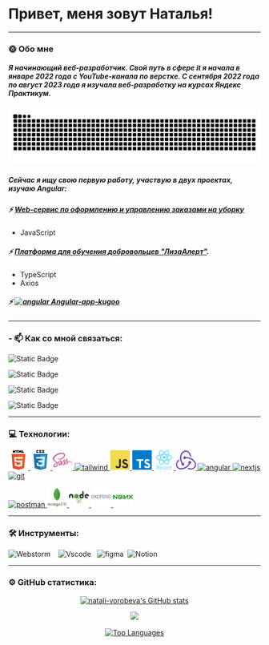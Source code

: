 <!-- 
<p align="left"> <img width="50px" src="https://media.tenor.com/3bz9_SSZgCMAAAAM/hello-hai.gif" alt="natali-vorobeva" /> </p> -->

# Привет, меня зовут Наталья!
<!-- Hi ![](https://user-images.githubusercontent.com/18350557/176309783-0785949b-9127-417c-8b55-ab5a4333674e.gif)My name is Natalia
===============================================================================================================================

Я - фронтенд-разработчик -->

---

### :sun_with_face: Обо мне
##### Я начинающий веб-разработчик. Свой путь в сфере it я начала в январе 2022 года с YouTube-канала по верстке. С сентября 2022 года по август 2023 года я изучала веб-разработку на курсах Яндекс Практикум.

<p align="center">
 <img width="600" src="assets/github-contribution-grid-snake.svg" alt="snake"/>
</p>

 <!-- <img src="https://media1.giphy.com/media/HoffxyN8ghVuw/200w.webp?cid=ecf05e4757b5gawms4lbkwalobv4shnpgkmudxhs5mm36top&ep=v1_gifs_search&rid=200w.webp&ct=g" width="30px"> -->

##### Сейчас я ищу свою первую работу, участвую в двух проектах, изучаю Angular:

##### :zap: [Web-сервис по оформлению и управлению заказами на уборку](https://github.com/Cleanpro-Service)
* JavaScript
##### :zap: [Платформа для обучения добровольцев "ЛизаАлерт"](https://github.com/Studio-Yandex-Practicum/lizaalert_frontend).
* TypeScript
* Axios

##### :zap: [<img src="https://angular.io/assets/images/logos/angular/angular.svg" alt="angular" width="20" height="20"/> Angular-app-kugoo](https://github.com/Natali-Vorobeva/angular-app-kugoo)


---

<!-- ### Социальные сети
 <div id="badges">   
    <a href="https://t.me/vorobjevaa" target="_blank">
      <img src="https://cdn-icons-png.flaticon.com/512/2111/2111646.png" width="40" height="40" alt="telegram group" />
    </a> 
		<a  href="https://discord.com/users/natali_fd" target="_blank" rel="noreferrer"> <picture > <source media="(prefers-color-scheme: dark)" srcset="undefined" /> <source media="(prefers-color-scheme: light)" srcset="https://raw.githubusercontent.com/danielcranney/readme-generator/main/public/icons/socials/discord.svg" /> <img width="45" height="45" src="https://raw.githubusercontent.com/danielcranney/readme-generator/main/public/icons/socials/discord.svg" width="32" height="32" /> </picture> </a>
		   
  </div> -->

### - :mailbox: Как со мной связаться: 
![Static Badge](https://img.shields.io/badge/vorobjeva.natalia76%40yandex.ru-blue?style=social&logo=maildotru&logoColor=red&labelColor=orange&color=orange)
<!-- ![Static Badge](https://img.shields.io/badge/vorobjeva.natalia76%40yandex.ru-orange?style=flat-square&logo=maildotru&logoColor=green) -->
![Static Badge](https://img.shields.io/badge/%40vorobjevaa-blue?style=social&logo=telegram&logoColor=blue)


![Static Badge](https://img.shields.io/badge/%2B7(911)208--04--79-orange?style=social&logo=whatsapp&logoColor=green)

![Static Badge](https://img.shields.io/badge/natali--fd-pink?style=social&logo=discord&logoColor=purple)

---
### 💻 Технологии:

<div>
<p align="left">

<a href="https://www.w3.org/html/" target="_blank" rel="noreferrer"> <img src="https://raw.githubusercontent.com/devicons/devicon/master/icons/html5/html5-original-wordmark.svg" alt="html5" width="40" height="40"/> </a>
<a href="https://www.w3schools.com/css/" target="_blank" rel="noreferrer"> <img src="https://raw.githubusercontent.com/devicons/devicon/master/icons/css3/css3-original-wordmark.svg" alt="css3" width="40" height="40"/> </a>
<a href="https://sass-lang.com" target="_blank" rel="noreferrer"> <img src="https://raw.githubusercontent.com/devicons/devicon/master/icons/sass/sass-original.svg" alt="sass" width="40" height="40"/> </a> 
<a href="https://tailwindcss.com/" target="_blank" rel="noreferrer"> <img src="https://www.vectorlogo.zone/logos/tailwindcss/tailwindcss-icon.svg" alt="tailwind" width="40" height="40"/> </a> 
<a href="https://developer.mozilla.org/en-US/docs/Web/JavaScript" target="_blank" rel="noreferrer"> <img src="https://raw.githubusercontent.com/devicons/devicon/master/icons/javascript/javascript-original.svg" alt="javascript" width="40" height="40"/> </a>
<a href="https://www.typescriptlang.org/" target="_blank" rel="noreferrer"> <img src="https://raw.githubusercontent.com/devicons/devicon/master/icons/typescript/typescript-original.svg" alt="typescript" width="40" height="40"/> </a>
<a href="https://reactjs.org/" target="_blank" rel="noreferrer"> <img src="https://raw.githubusercontent.com/devicons/devicon/master/icons/react/react-original-wordmark.svg" alt="react" width="40" height="40"/> </a> 
<a href="https://redux.js.org" target="_blank" rel="noreferrer"> <img src="https://raw.githubusercontent.com/devicons/devicon/master/icons/redux/redux-original.svg" alt="redux" width="40" height="40"/> </a> 
<a href="https://angular.io" target="_blank" rel="noreferrer"> <img src="https://angular.io/assets/images/logos/angular/angular.svg" alt="angular" width="40" height="40"/> </a> 
 <a href="https://nextjs.org/" target="_blank" rel="noreferrer"> <img src="https://cdn.worldvectorlogo.com/logos/nextjs-2.svg" alt="nextjs" width="40" height="40"/> </a>
 <a href="https://git-scm.com/" target="_blank" rel="noreferrer"> <img src="https://www.vectorlogo.zone/logos/git-scm/git-scm-icon.svg" alt="git" width="40" height="40"/> </a>
</p>
<p align="left">  
<a href="https://postman.com" target="_blank" rel="noreferrer"> <img src="https://www.vectorlogo.zone/logos/getpostman/getpostman-icon.svg" alt="postman" width="40" height="40"/> </a>   
	 <a href="https://www.mongodb.com/" target="_blank" rel="noreferrer"> <img src="https://raw.githubusercontent.com/devicons/devicon/master/icons/mongodb/mongodb-original-wordmark.svg" alt="mongodb" width="40" height="40"/> </a> 	 
	 <a href="https://nodejs.org" target="_blank" rel="noreferrer"> <img src="https://raw.githubusercontent.com/devicons/devicon/master/icons/nodejs/nodejs-original-wordmark.svg" alt="nodejs" width="40" height="40"/> </a> 	  
	 <a href="https://expressjs.com" target="_blank" rel="noreferrer"> <img src="https://raw.githubusercontent.com/devicons/devicon/master/icons/express/express-original-wordmark.svg" alt="express" width="40" height="40"/> </a>
	 <a href="https://www.nginx.com" target="_blank" rel="noreferrer"> <img src="https://raw.githubusercontent.com/devicons/devicon/master/icons/nginx/nginx-original.svg" alt="nginx" width="40" height="40"/> </a> 	 
</p>


---
### 🛠 Инструменты:

<img src="https://avatars.mds.yandex.net/i?id=d5c79499f97f352894dcb0d6d2eab075ef949ba3-9847423-images-thumbs&n=13" title="Webstorm" alt="Webstorm" width="76" height="40"/>&nbsp;&nbsp;&nbsp;
<img src="https://avatars.mds.yandex.net/i?id=213f9d96567c476909a7c5c2f73f3182423b699b-9234740-images-thumbs&n=13" title="Vscode" alt="Vscode" width="40" height="40"/>&nbsp;&nbsp;
<img src="https://www.vectorlogo.zone/logos/figma/figma-icon.svg" alt="figma" width="40" height="40"/>&nbsp;
<img src="https://upload.wikimedia.org/wikipedia/commons/e/e9/Notion-logo.svg" title="Notion" alt="Notion" width="40" height="40"/>&nbsp;

---
### ⚙️ GitHub статистика:

<!-- <p ><img align="center" src="https://github-readme-stats.vercel.app/api/top-langs?username=natali-vorobeva&show_icons=true&locale=en&layout=compact" alt="natali-vorobeva" /></p> -->

<!-- <p>&nbsp;<img align="center" src="https://github-readme-stats.vercel.app/api?username=natali-vorobeva&show_icons=true&locale=en" alt="natali-vorobeva" /></p> -->
<p    align="center">
<a   align="center" href="http://www.github.com/natali-vorobeva"><img  align="center" src="https://github-readme-stats.vercel.app/api?username=natali-vorobeva&show_icons=true&hide=stars,issues,&title_color=0891b2&text_color=ffffff&icon_color=0891b2&bg_color=1c1917&hide_border=true&show_icons=true" alt="natali-vorobeva's GitHub stats" /></a>
</p>
<p    align="center">
<a href="http://www.github.com/natali-vorobeva"><img src="https://github-readme-streak-stats.herokuapp.com/?user=natali-vorobeva&stroke=ffffff&background=1c1917&ring=0891b2&fire=0891b2&currStreakNum=ffffff&currStreakLabel=0891b2&sideNums=ffffff&sideLabels=ffffff&dates=ffffff&hide_border=true" /></a>
</p>
<!-- <a href="http://www.github.com/natali-vorobeva"><img src="https://github-readme-activity-graph.cyclic.app/graph?username=natali-vorobeva&bg_color=1c1917&color=ffffff&line=0891b2&point=ffffff&area_color=1c1917&area=true&hide_border=true&custom_title=GitHub%20Commits%20Graph" alt="GitHub Commits Graph" /></a> -->
<p    align="center">
<a href="https://github.com/natali-vorobeva"><img src="https://github-readme-stats.vercel.app/api/top-langs/?username=natali-vorobeva&langs_count=10&title_color=0891b2&text_color=ffffff&icon_color=0891b2&bg_color=1c1917&hide_border=true&locale=en&custom_title=Top%20%Languages" alt="Top Languages" /></a>
</p>






































<!-- <link rel="stylesheet" type="text/css" href="./style.css">
<div>	
		<img src="https://i.pinimg.com/originals/ab/7f/85/ab7f854e1f83760f6becc0a244dc85d3.gif" height="32"/> 
		<span><a href="https://git.io/typing-svg"><img src="https://readme-typing-svg.herokuapp.com?font=Fira+Code&weight=700&size=30&pause=15000&color=000000&multiline=true&random=true&width=435&lines=%D0%AF+%E2%80%92+%D0%9D%D0%B0%D1%82%D0%B0%D0%BB%D1%8C%D1%8F" alt="Typing SVG" /></a></span>
		<h3>
			<a href="https://git.io/typing-svg"><img src="https://readme-typing-svg.herokuapp.com?font=Fira+Code&weight=700&size=30&pause=15000&color=000000&multiline=true&random=true&width=435&lines=%D0%A4%D1%80%D0%BE%D0%BD%D1%82%D0%B5%D0%BD%D0%B4-%D1%80%D0%B0%D0%B7%D1%80%D0%B0%D0%B1%D0%BE%D1%82%D1%87%D0%B8%D0%BA" alt="Typing SVG" /></a>
		</h3>
		<a href="#"><img src="https://readme-typing-svg.herokuapp.com?font=Fira+Code&weight=700&size=16&pause=15000&color=000000&multiline=true&random=true&width=435&lines=%D0%A1%D0%B0%D0%BD%D0%BA%D1%82-%D0%9F%D0%B5%D1%82%D0%B5%D1%80%D0%B1%D1%83%D1%80%D0%B3%2C+%D0%A0%D0%BE%D1%81%D1%81%D0%B8%D1%8F" alt="Typing SVG" /></a>
	</div>
</div> -->



